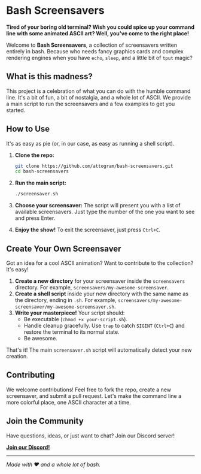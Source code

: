# Bash Screensavers

**Tired of your boring old terminal? Wish you could spice up your command line with some animated ASCII art? Well, you've come to the right place!**

Welcome to **Bash Screensavers**, a collection of screensavers written entirely in bash. Because who needs fancy graphics cards and complex rendering engines when you have `echo`, `sleep`, and a little bit of `tput` magic?

## What is this madness?

This project is a celebration of what you can do with the humble command line. It's a bit of fun, a bit of nostalgia, and a whole lot of ASCII. We provide a main script to run the screensavers and a few examples to get you started.

## How to Use

It's as easy as pie (or, in our case, as easy as running a shell script).

1.  **Clone the repo:**
    ```bash
    git clone https://github.com/attogram/bash-screensavers.git
    cd bash-screensavers
    ```

2.  **Run the main script:**
    ```bash
    ./screensaver.sh
    ```

3.  **Choose your screensaver:**
    The script will present you with a list of available screensavers. Just type the number of the one you want to see and press Enter.

4.  **Enjoy the show!**
    To exit the screensaver, just press `Ctrl+C`.

## Create Your Own Screensaver

Got an idea for a cool ASCII animation? Want to contribute to the collection? It's easy!

1.  **Create a new directory** for your screensaver inside the `screensavers` directory. For example, `screensavers/my-awesome-screensaver`.
2.  **Create a shell script** inside your new directory with the same name as the directory, ending in `.sh`. For example, `screensavers/my-awesome-screensaver/my-awesome-screensaver.sh`.
3.  **Write your masterpiece!** Your script should:
    - Be executable (`chmod +x your-script.sh`).
    - Handle cleanup gracefully. Use `trap` to catch `SIGINT` (`Ctrl+C`) and restore the terminal to its normal state.
    - Be awesome.

That's it! The main `screensaver.sh` script will automatically detect your new creation.

## Contributing

We welcome contributions! Feel free to fork the repo, create a new screensaver, and submit a pull request. Let's make the command line a more colorful place, one ASCII character at a time.

## Join the Community

Have questions, ideas, or just want to chat? Join our Discord server!

[**Join our Discord!**](https://discord.gg/BGQJCbYVBa)

---

*Made with ❤️ and a whole lot of bash.*
